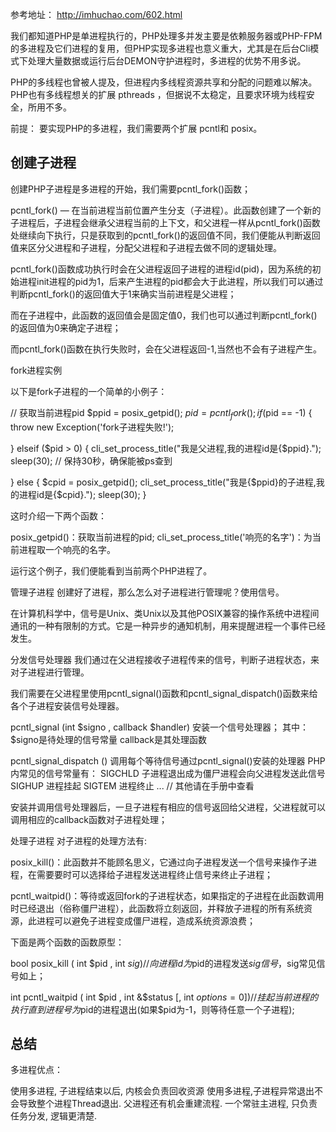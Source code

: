
参考地址：
http://imhuchao.com/602.html


我们都知道PHP是单进程执行的，PHP处理多并发主要是依赖服务器或PHP-FPM的多进程及它们进程的复用，但PHP实现多进程也意义重大，尤其是在后台Cli模式下处理大量数据或运行后台DEMON守护进程时，多进程的优势不用多说。

PHP的多线程也曾被人提及，但进程内多线程资源共享和分配的问题难以解决。PHP也有多线程想关的扩展 pthreads ，但据说不太稳定，且要求环境为线程安全，所用不多。


前提：
要实现PHP的多进程，我们需要两个扩展 pcntl和 posix。


创建子进程
------------
创建PHP子进程是多进程的开始，我们需要pcntl_fork()函数；

pcntl_fork() — 在当前进程当前位置产生分支（子进程）。此函数创建了一个新的子进程后，子进程会继承父进程当前的上下文，和父进程一样从pcntl_fork()函数处继续向下执行，只是获取到的pcntl_fork()的返回值不同，我们便能从判断返回值来区分父进程和子进程，分配父进程和子进程去做不同的逻辑处理。

pcntl_fork()函数成功执行时会在父进程返回子进程的进程id(pid)，因为系统的初始进程init进程的pid为1，后来产生进程的pid都会大于此进程，所以我们可以通过判断pcntl_fork()的返回值大于1来确实当前进程是父进程；

而在子进程中，此函数的返回值会是固定值0，我们也可以通过判断pcntl_fork()的返回值为0来确定子进程；

而pcntl_fork()函数在执行失败时，会在父进程返回-1,当然也不会有子进程产生。

fork进程实例

以下是fork子进程的一个简单的小例子：

// 获取当前进程pid
$ppid = posix_getpid();
$pid = pcntl_fork();
if ($pid == -1) {
	throw new Exception('fork子进程失败!');

} elseif ($pid > 0) {
	cli_set_process_title("我是父进程,我的进程id是{$ppid}.");
	sleep(30); // 保持30秒，确保能被ps查到

} else {
	$cpid = posix_getpid();
	cli_set_process_title("我是{$ppid}的子进程,我的进程id是{$cpid}.");
	sleep(30);
}

这时介绍一下两个函数：

posix_getpid()：获取当前进程的pid;
cli_set_process_title('响亮的名字')：为当前进程取一个响亮的名字。

运行这个例子，我们便能看到当前两个PHP进程了。 



管理子进程
创建好了进程，那么怎么对子进程进行管理呢？使用信号。

在计算机科学中，信号是Unix、类Unix以及其他POSIX兼容的操作系统中进程间通讯的一种有限制的方式。它是一种异步的通知机制，用来提醒进程一个事件已经发生。

分发信号处理器
我们通过在父进程接收子进程传来的信号，判断子进程状态，来对子进程进行管理。

我们需要在父进程里使用pcntl_signal()函数和pcntl_signal_dispatch()函数来给各个子进程安装信号处理器。

pcntl_signal (int $signo , callback $handler) 安装一个信号处理器；
其中：
$signo是待处理的信号常量
callback是其处理函数


pcntl_signal_dispatch () 调用每个等待信号通过pcntl_signal()安装的处理器
PHP内常见的信号常量有：
    SIGCHLD     子进程退出成为僵尸进程会向父进程发送此信号
    SIGHUP      进程挂起
    SIGTEM      进程终止
    ...         // 其他请在手册中查看

安装并调用信号处理器后，一旦子进程有相应的信号返回给父进程，父进程就可以调用相应的callback函数对子进程处理；


处理子进程
对子进程的处理方法有:

posix_kill()：此函数并不能顾名思义，它通过向子进程发送一个信号来操作子进程，在需要要时可以选择给子进程发送进程终止信号来终止子进程；

pcntl_waitpid()：等待或返回fork的子进程状态，如果指定的子进程在此函数调用时已经退出（俗称僵尸进程），此函数将立刻返回，并释放子进程的所有系统资源，此进程可以避免子进程变成僵尸进程，造成系统资源浪费；

下面是两个函数的函数原型：

bool posix_kill ( int $pid , int $sig ) // 向进程id为$pid的进程发送$sig信号，$sig常见信号如上；

int pcntl_waitpid ( int $pid , int &$status [, int $options = 0 ] )  // 挂起当前进程的执行直到进程号为$pid的进程退出(如果$pid为-1，则等待任意一个子进程); 


总结
------------

多进程优点：

使用多进程, 子进程结束以后, 内核会负责回收资源
使用多进程,子进程异常退出不会导致整个进程Thread退出. 父进程还有机会重建流程.
一个常驻主进程, 只负责任务分发, 逻辑更清楚.












